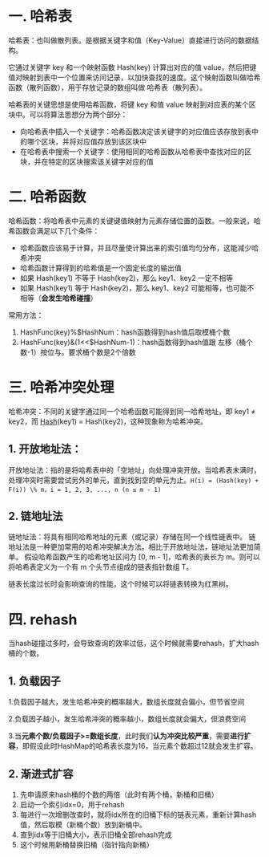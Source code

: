 # 一. 哈希表

哈希表：也叫做散列表。是根据关键字和值（Key-Value）直接进行访问的数据结构。

它通过关键字 key 和一个映射函数 Hash(key) 计算出对应的值 value，然后把键值对映射到表中一个位置来访问记录，以加快查找的速度。这个映射函数叫做哈希函数（散列函数），用于存放记录的数组叫做 哈希表（散列表）。 

哈希表的关键思想是使用哈希函数，将键 key 和值 value 映射到对应表的某个区块中。可以将算法思想分为两个部分：

+ 向哈希表中插入一个关键字：哈希函数决定该关键字的对应值应该存放到表中的哪个区块，并将对应值存放到该区块中
+ 在哈希表中搜索一个关键字：使用相同的哈希函数从哈希表中查找对应的区块，并在特定的区块搜索该关键字对应的值

# 二. 哈希函数

哈希函数：将哈希表中元素的关键键值映射为元素存储位置的函数。一般来说，哈希函数会满足以下几个条件：

+ 哈希函数应该易于计算，并且尽量使计算出来的索引值均匀分布，这能减少哈希冲突
+ 哈希函数计算得到的哈希值是一个固定长度的输出值
+ 如果 Hash(key1) 不等于 Hash(key2)，那么 key1、key2 一定不相等
+ 如果 Hash(key1) 等于 Hash(key2)，那么 key1、key2 可能相等，也可能不相等（**会发生哈希碰撞**）

常用方法：

1. HashFunc(key)%$HashNum：hash函数得到hash值后取模桶个数
2. HashFunc(key)&(1<<$HashNum-1)：hash函数得到hash值跟 左移（桶个数-1）按位与。要求桶个数是2个倍数

# 三. 哈希冲突处理

哈希冲突：不同的关键字通过同一个哈希函数可能得到同一哈希地址，即 key1 ≠ key2，而 [Hash](https://so.csdn.net/so/search?q=Hash&spm=1001.2101.3001.7020)(key1) = Hash(key2)，这种现象称为哈希冲突。

## 1. 开放地址法：

开放地址法：指的是将哈希表中的「空地址」向处理冲突开放。当哈希表未满时，处理冲突时需要尝试另外的单元，直到找到空的单元为止。`H(i) = (Hash(key) + F(i)) \% m，i = 1, 2, 3, ..., n (n ≤ m - 1)`

## 2. 链地址法

链地址法：将具有相同哈希地址的元素（或记录）存储在同一个线性链表中。 链地址法是一种更加常用的哈希冲突解决方法。相比于开放地址法，链地址法更加简单。 假设哈希函数产生的哈希地址区间为 [0, m - 1]，哈希表的表长为 m。则可以将哈希表定义为一个有 m 个头节点组成的链表指针数组 T。

链表长度过长时会影响查询的性能，这个时候可以将链表转换为红黑树。

# 四. rehash

当hash碰撞过多时，会导致查询的效率过低，这个时候就需要rehash，扩大hash桶的个数。

## 1. 负载因子

1.负载因子越大，发生哈希冲突的概率越大，数组长度就会偏小，但节省空间

2.负载因子越小，发生哈希冲突的概率越小，数组长度就会偏大，但浪费空间

3.当**元素个数/负载因子>=数组长度**，此时我们**认为冲突比较严重**，需要**进行扩容**，即假设此时HashMap的哈希表长度为16，当元素个数超过12就会发生扩容。

## 2. 渐进式扩容

1. 先申请原来hash桶的个数的两倍（此时有两个桶，新桶和旧桶）
2. 启动一个索引idx=0，用于rehash
3. 每进行一次增删改查时，就将idx所在的旧桶下标的链表元素，重新计算hash值，然后取模（新桶个数）放到新桶中。
4. 直到idx等于旧桶大小，表示旧桶全部rehash完成
5. 这个时候用新桶替换旧桶（指针指向新桶）
